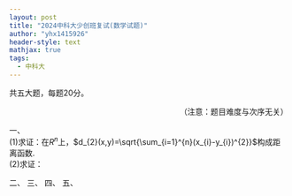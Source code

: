```yaml
---
layout: post
title: "2024中科大少创班复试(数学试题)"
author: "yhx1415926"
header-style: text
mathjax: true
tags:
  - 中科大
---
```


<p style="text-align:left">共五大题，每题20分。</p><p style="text-align:right">（注意：题目难度与次序无关）</p>

一、<br>
(1)求证：在$R^{n}$上，$d_{2}(x,y)=\sqrt{\sum_{i=1}^{n}(x_{i}-y_{i})^{2}}$构成距离函数.<br>
(2)求证：

二、
三、
四、
五、
